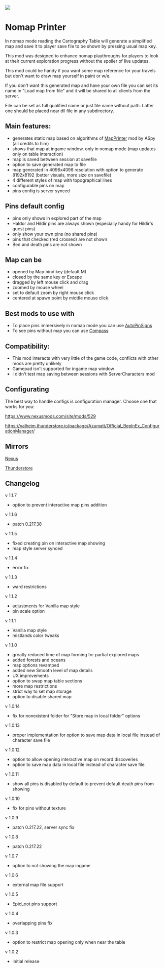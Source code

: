 ![](https://staticdelivery.nexusmods.com/mods/3667/images/2505/2505-1693921543-26561571.png)

# Nomap Printer
In nomap mode reading the Cartography Table will generate a simplified map and save it to player save file to be shown by pressing usual map key.

This mod was designed to enhance nomap playthroughs for players to look at their current exploration progress without the spoiler of live updates.

This mod could be handy if you want some map reference for your travels but don't want to draw map yourself in paint or w/e.


If you don't want this generated map and have your own file you can set its name in "Load map from file" and it will be shared to all clients from the server.

File can be set as full qualified name or just file name without path. Latter one should be placed near dll file in any subdirectory.

## Main features:
* generates static map based on algorithms of [MapPrinter](https://valheim.thunderstore.io/package/ASpy/MapPrinter/) mod by ASpy (all credits to him)
* shows that map at ingame window, only in nomap mode (map updates only on table interaction)
* map is saved between session at savefile
* option to save generated map to file
* map generated in 4096x4096 resolution with option to generate 8192x8192 (better visuals, more size on savefile)
* 4 different styles of map with topographical lines
* configurable pins on map
* pins config is server synced

## Pins default config
* pins only shows in explored part of the map
* Haldor and Hildir pins are always shown (especially handy for Hildir's quest pins)
* only show your own pins (no shared pins)
* pins that checked (red crossed) are not shown
* Bed and death pins are not shown

## Map can be
* opened by Map bind key (default M)
* closed by the same key or Escape
* dragged by left mouse click and drag
* zoomed by mouse wheel
* set to default zoom by right mouse click
* centered at spawn point by middle mouse click

## Best mods to use with
* To place pins immersively in nomap mode you can use [AutoPinSigns](https://valheim.thunderstore.io/package/shudnal/AutoPinSigns/)
* To see pins without map you can use [Compass](https://www.nexusmods.com/valheim/mods/851)

## Compatibility:
* This mod interacts with very little of the game code, conflicts with other mods are pretty unlikely
* Gamepad isn't supported for ingame map window
* I didn't test map saving between sessions with ServerCharacters mod

## Configurating
The best way to handle configs is configuration manager. Choose one that works for you:

https://www.nexusmods.com/site/mods/529

https://valheim.thunderstore.io/package/Azumatt/Official_BepInEx_ConfigurationManager/

## Mirrors
[Nexus](https://www.nexusmods.com/valheim/mods/2505)

[Thunderstore](https://valheim.thunderstore.io/package/shudnal/NomapPrinter/)

## Changelog

v 1.1.7
* option to prevent interactive map pins addition

v 1.1.6
* patch 0.217.38

v 1.1.5
* fixed creating pin on interactive map showing
* map style server synced

v 1.1.4
* error fix

v 1.1.3
* ward restrictions

v 1.1.2
* adjustments for Vanilla map style
* pin scale option

v 1.1.1
* Vanilla map style
* mistlands color tweaks

v 1.1.0
* greatly reduced time of map forming for partial explored maps
* added forests and oceans
* map options revamped
* added new Smooth level of map details
* UX improvements
* option to swap map table sections
* more map restrictions
* strict way to set map storage
* option to disable shared map

v 1.0.14
* fix for nonexistent folder for "Store map in local folder" options

v 1.0.13
* proper implementation for option to save map data in local file instead of character save file

v 1.0.12
* option to allow opening interactive map on record discoveries
* option to save map data in local file instead of character save file

v 1.0.11
* show all pins is disabled by default to prevent default death pins from showing

v 1.0.10
* fix for pins without texture

v 1.0.9
* patch 0.217.22, server sync fix

v 1.0.8
* patch 0.217.22

v 1.0.7
 * option to not showing the map ingame

v 1.0.6
 * external map file support

v 1.0.5
 * EpicLoot pins support

v 1.0.4
 * overlapping pins fix

v 1.0.3
 * option to restrict map opening only when near the table

v 1.0.2
 * Initial release
